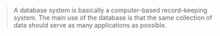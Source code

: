 > A database system is basically a computer-based record-keeping system. The main use of the database is that the same collection of data should serve as many applications as possible.


